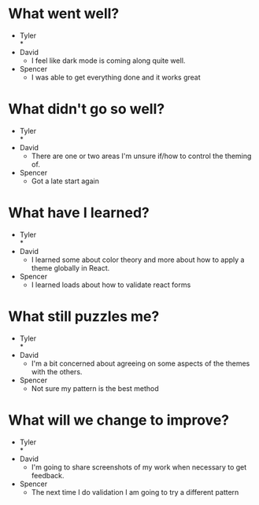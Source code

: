 # What went well?   

* Tyler   
    * 
* David   
    * I feel like dark mode is coming along quite well.
* Spencer   
    * I was able to get everything done and it works great
    
# What didn't go so well?   

* Tyler    
    * 
* David  
    * There are one or two areas I'm unsure if/how to control the theming of.
* Spencer  
    * Got a late start again

# What have I learned?   

* Tyler     
    * 
* David   
    * I learned some about color theory and more about how to apply a theme globally in React.
* Spencer   
    * I learned loads about how to validate react forms

# What still puzzles me?   

* Tyler   
    * 
* David   
    * I'm a bit concerned about agreeing on some aspects of the themes with the others.
* Spencer   
    * Not sure my pattern is the best method

# What will we change to improve?   

* Tyler   
    * 
* David   
    * I'm going to share screenshots of my work when necessary to get feedback.
* Spencer   
    * The next time I do validation I am going to try a different pattern
